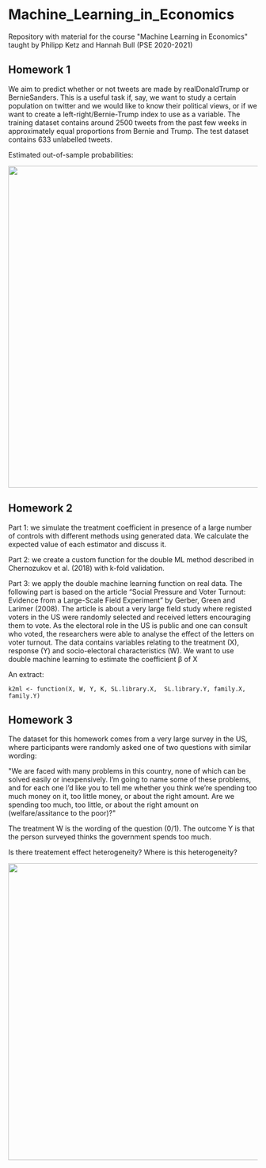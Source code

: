 # Machine_Learning_in_Economics
Repository with material for the course "Machine Learning in Economics" taught by Philipp Ketz and Hannah Bull (PSE 2020-2021)

## Homework 1

We aim to predict whether or not tweets are made by realDonaldTrump or BernieSanders. This is a useful task if, say, we want to study a certain population on twitter and we would like to know their political views, or if we want to create a left-right/Bernie-Trump index to use as a variable. The training dataset contains around 2500 tweets from the past few weeks in approximately equal proportions from Bernie and Trump. The test dataset contains 633 unlabelled tweets.

Estimated out-of-sample probabilities:

<img src="https://user-images.githubusercontent.com/33840988/166444875-a836228f-10d5-4a2f-93fb-1b95b507b7be.png" width="650" />

## Homework 2

Part 1: we simulate the treatment coefficient in presence of a large number of controls with different methods using generated data. We calculate the expected value of each estimator and discuss it.

Part 2: we create a custom function for the double ML method described in Chernozukov et al. (2018) with k-fold validation.

Part 3: we apply the double machine learning function on real data. The following part is based on the article “Social Pressure and Voter Turnout: Evidence from a Large-Scale Field Experiment” by Gerber, Green and Larimer (2008). The article is about a very large field study where registed voters in the US were randomly selected and received letters encouraging them to vote. As the electoral role in the US is public and one can consult who voted, the researchers were able to analyse the effect of the letters on voter turnout. The data contains variables relating to the treatment (X), response (Y) and socio-electoral characteristics (W). We want to use double machine learning to estimate the coefficient β of X


An extract:

```
k2ml <- function(X, W, Y, K, SL.library.X,  SL.library.Y, family.X, family.Y)

```



## Homework 3 


The dataset for this homework comes from a very large survey in the US, where participants were randomly asked one of two questions with similar wording:

"We are faced with many problems in this country, none of which can be solved easily or inexpensively. I’m going to name some of these problems, and for each one I’d like you to tell me whether you think we’re spending too much money on it, too little money, or about the right amount. Are we spending too much, too little, or about the right amount on (welfare/assitance to the poor)?"

The treatment W is the wording of the question (0/1). The outcome Y is that the person surveyed thinks the government spends too much.

Is there treatement effect heterogeneity?
Where is this heterogeneity?


<img src="https://user-images.githubusercontent.com/33840988/166445921-4c497aaf-b6f5-4f9f-ad05-1d470fbc2766.png" width="600" />




